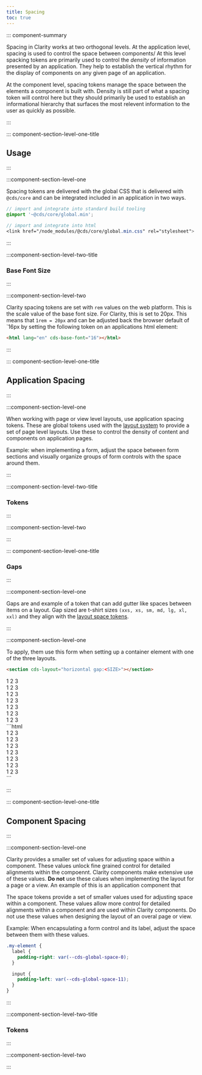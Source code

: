 ```yaml
---
title: Spacing
toc: true
---
```


::: component-summary

Spacing in Clarity works at two orthogonal levels. At the application level, spacing is used to control the space between components/ At this level spacking tokens are primarily used to control the _density_ of information presented by an application. They help to establish the vertical rhythm for the display of components on any given page of an application.

At the component level, spacing tokens manage the space between the elements a component is built with. Density is still part of what a spacing token will control here but they should primarily be used to establish an informational hierarchy that surfaces the most relevent information to the user as quickly as possible.

:::

::: component-section-level-one-title

## Usage

:::

:::component-section-level-one

Spacing tokens are delivered with the global CSS that is delivered with `@cds/core` and can be integrated included in an application in two ways.

<doc-code>

```scss
// import and integrate into standard build tooling
@import '~@cds/core/global.min';

// import and integrate into html
<link href="/node_modules/@cds/core/global.min.css" rel="stylesheet">
```

</doc-code>

:::

:::component-section-level-two-title

### Base Font Size

:::

:::component-section-level-two

</doc-code>

Clarity spacing tokens are set with `rem` values on the web platform. This is the scale value of the base font size. For Clarity, this is set to 20px. This means that `1rem = 20px` and can be adjusted back the browser default of `16px by setting the following token on an applications html element:

<doc-code>

```html
<html lang="en" cds-base-font="16"></html>
```

</doc-code>

:::

::: component-section-level-one-title

## Application Spacing

:::

:::component-section-level-one

When working with page or view level layouts, use application spacing tokens. These are global tokens used with the [layout system](/foundation/layouts/) to provide a set of page level layouts. Use these to control the density of content and components on application pages.

Example: when implementing a form, adjust the space between form sections and visually organize groups of form controls with the space around them.

:::

:::component-section-level-two-title

### Tokens

:::

:::component-section-level-two

<ClientOnly>
  <DocTokenTable tokenKey="globalLayoutSpace"/>
</ClientOnly>

:::

::: component-section-level-one-title

### Gaps

:::

:::component-section-level-one

Gaps are and example of a token that can add gutter like spaces between items on a layout. Gap sized are t-shirt sizes `(xxs, xs, sm, md, lg, xl, xxl)` and they align with the [layout space tokens](/foundation/design-tokens/#layout-space-tokens).

:::

:::component-section-level-one

To apply, them use this form when setting up a container element with one of the three layouts.

```html
<section cds-layout="horizontal gap:<SIZE>"></section>
```

<doc-demo>
<section class="cds-demo" layout wide cds-layout="vertical gap:md">
  <div cds-layout="horizontal gap:xxs m-b:md">
    <cds-placeholder>1</cds-placeholder>
    <cds-placeholder>2</cds-placeholder>
    <cds-placeholder>3</cds-placeholder>
  </div>
  <div cds-layout="horizontal gap:xs m-b:md">
    <cds-placeholder>1</cds-placeholder>
    <cds-placeholder>2</cds-placeholder>
    <cds-placeholder>3</cds-placeholder>
  </div>
  <div cds-layout="horizontal gap:sm m-b:md">
    <cds-placeholder>1</cds-placeholder>
    <cds-placeholder>2</cds-placeholder>
    <cds-placeholder>3</cds-placeholder>
  </div>
  <div cds-layout="horizontal gap:md m-b:md">
    <cds-placeholder>1</cds-placeholder>
    <cds-placeholder>2</cds-placeholder>
    <cds-placeholder>3</cds-placeholder>
  </div>
  <div cds-layout="horizontal gap:lg m-b:md">
    <cds-placeholder>1</cds-placeholder>
    <cds-placeholder>2</cds-placeholder>
    <cds-placeholder>3</cds-placeholder>
  </div>
  <div cds-layout="horizontal gap:xl m-b:md">
    <cds-placeholder>1</cds-placeholder>
    <cds-placeholder>2</cds-placeholder>
    <cds-placeholder>3</cds-placeholder>
  </div>
  <div cds-layout="horizontal gap:xxl m-b:md">
    <cds-placeholder>1</cds-placeholder>
    <cds-placeholder>2</cds-placeholder>
    <cds-placeholder>3</cds-placeholder>
  </div>
</section>
</doc-demo>

<doc-code>
```html
  <div cds-layout="horizontal gap:xxs m-b:md">
    <cds-placeholder>1</cds-placeholder>
    <cds-placeholder>2</cds-placeholder>
    <cds-placeholder>3</cds-placeholder>
  </div>
  <div cds-layout="horizontal gap:xs m-b:md">
    <cds-placeholder>1</cds-placeholder>
    <cds-placeholder>2</cds-placeholder>
    <cds-placeholder>3</cds-placeholder>
  </div>
  <div cds-layout="horizontal gap:sm m-b:md">
    <cds-placeholder>1</cds-placeholder>
    <cds-placeholder>2</cds-placeholder>
    <cds-placeholder>3</cds-placeholder>
  </div>
  <div cds-layout="horizontal gap:md m-b:md">
    <cds-placeholder>1</cds-placeholder>
    <cds-placeholder>2</cds-placeholder>
    <cds-placeholder>3</cds-placeholder>
  </div>
  <div cds-layout="horizontal gap:lg m-b:md">
    <cds-placeholder>1</cds-placeholder>
    <cds-placeholder>2</cds-placeholder>
    <cds-placeholder>3</cds-placeholder>
  </div>
  <div cds-layout="horizontal gap:xl m-b:md">
    <cds-placeholder>1</cds-placeholder>
    <cds-placeholder>2</cds-placeholder>
    <cds-placeholder>3</cds-placeholder>
  </div>
  <div cds-layout="horizontal gap:xxl m-b:md">
    <cds-placeholder>1</cds-placeholder>
    <cds-placeholder>2</cds-placeholder>
    <cds-placeholder>3</cds-placeholder>
  </div>
```
</doc-code>

:::

::: component-section-level-one-title

## Component Spacing

:::

:::component-section-level-one

Clarity provides a smaller set of values for adjusting space within a component. These values unlock fine grained control for detailed alignments within the compoennt. Clarity components make extensive use of these values. **Do not** use these calues when implementing the layout for a page or a view. An example of this is an application component that

The space tokens provide a set of smaller values used for adjusting space within a component. These values allow more control for detailed alignments within a component and are used within Clarity components. Do not use these values when designing the layout of an overal page or view.

Example: When encapsulating a form control and its label, adjust the space between them with these values.

<doc-code>

```scss
.my-element {
  label {
    padding-right: var(--cds-global-space-0);
  }

  input {
    padding-left: var(--cds-global-space-11);
  }
}
```

</doc-code>

:::

:::component-section-level-two-title

### Tokens

:::

:::component-section-level-two
<ClientOnly>
<DocTokenTable tokenKey="globalSpace"/>
</ClientOnly>

:::
